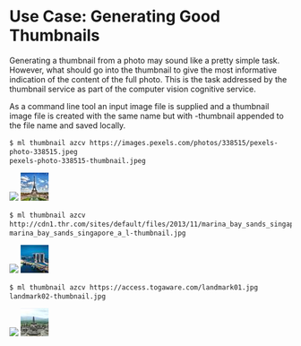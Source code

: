 Use Case: Generating Good Thumbnails
====================================

Generating a thumbnail from a photo may sound like a pretty simple
task. However, what should go into the thumbnail to give the most
informative indication of the content of the full photo. This is the
task addressed by the thumbnail service as part of the computer vision
cognitive service.

As a command line tool an input image file is supplied and a thumbnail
image file is created with the same name but with -thumbnail appended
to the file name and saved locally.

```console
$ ml thumbnail azcv https://images.pexels.com/photos/338515/pexels-photo-338515.jpeg
pexels-photo-338515-thumbnail.jpeg
```
![](https://images.pexels.com/photos/338515/pexels-photo-338515.jpeg)
![](pexels-photo-338515-thumbnail.jpeg)

```console
$ ml thumbnail azcv http://cdn1.thr.com/sites/default/files/2013/11/marina_bay_sands_singapore_a_l.jpg
marina_bay_sands_singapore_a_l-thumbnail.jpg
```
![](http://cdn1.thr.com/sites/default/files/2013/11/marina_bay_sands_singapore_a_l.jpg)
![](marina_bay_sands_singapore_a_l-thumbnail.jpg)

```console
$ ml thumbnail azcv https://access.togaware.com/landmark01.jpg
landmark02-thumbnail.jpg
```
![](https://access.togaware.com/landmark01.jpg)
![](landmark01-thumbnail.jpg)
